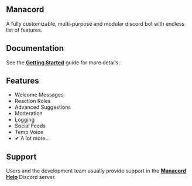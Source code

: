 ## Manacord

A fully customizable, multi-purpose and modular discord bot with endless list of features.

## Documentation

See the **[Getting Started](/getting-started)** guide for more details.

## Features

- Welcome Messages
- Reaction Roles
- Advanced Suggestions
- Moderation
- Logging
- Social Feeds
- Temp Voice
- ✔ A lot more...

## Support

Users and the development team usually provide support in the **[Manacord Help](https://dc.manacord.xyz)** Discord server.

